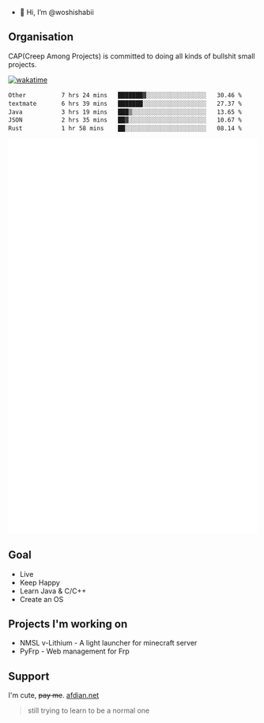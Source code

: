 - 👋 Hi, I’m @woshishabii

## Organisation

CAP(Creep Among Projects) is committed to doing all kinds of bullshit small projects.

[![wakatime](https://wakatime.com/badge/user/34d02784-acc1-4a16-82d7-33fdb53c4ed6.svg)](https://wakatime.com/@34d02784-acc1-4a16-82d7-33fdb53c4ed6)

<!--START_SECTION:waka-->

```txt
Other          7 hrs 24 mins   ███████▓░░░░░░░░░░░░░░░░░   30.46 %
textmate       6 hrs 39 mins   ███████░░░░░░░░░░░░░░░░░░   27.37 %
Java           3 hrs 19 mins   ███▒░░░░░░░░░░░░░░░░░░░░░   13.65 %
JSON           2 hrs 35 mins   ██▓░░░░░░░░░░░░░░░░░░░░░░   10.67 %
Rust           1 hr 58 mins    ██░░░░░░░░░░░░░░░░░░░░░░░   08.14 %
```

<!--END_SECTION:waka-->

![card](https://github.com/woshishabii/netease-cloud-music-card/blob/main/card.svg)

## Goal
- Live
- Keep Happy
- Learn Java & C/C++
- Create an OS

## Projects I'm working on

- NMSL v-Lithium - A light launcher for minecraft server
- PyFrp - Web management for Frp


## Support
I'm cute, ~~pay me~~.
[afdian.net](https://afdian.net/a/woshishabi)

> still trying to learn to be a normal one

<!---
woshishabii/woshishabii is a ✨ special ✨ repository because its `README.md` (this file) appears on your GitHub profile.
You can click the Preview link to take a look at your changes.
--->
